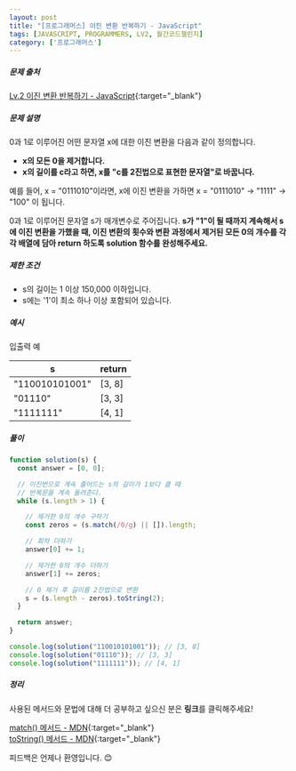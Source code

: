 ```yaml
---
layout: post
title: "[프로그래머스] 이진 변환 반복하기 - JavaScript"
tags: [JAVASCRIPT, PROGRAMMERS, LV2, 월간코드챌린지]
category: ['프로그래머스']
---
```


##### 문제 출처

[Lv.2 이진 변환 반복하기 - JavaScript](https://school.programmers.co.kr/learn/courses/30/lessons/70129?language=javascript){:target="\_blank"}

##### 문제 설명

0과 1로 이루어진 어떤 문자열 x에 대한 이진 변환을 다음과 같이 정의합니다.

- **x의 모든 0을 제거합니다.**
- **x의 길이를 c라고 하면, x를 "c를 2진법으로 표현한 문자열"로 바꿉니다.**

예를 들어, x = "0111010"이라면, x에 이진 변환을 가하면 x = "0111010" -> "1111" -> "100" 이 됩니다.

0과 1로 이루어진 문자열 s가 매개변수로 주어집니다. **s가 "1"이 될 때까지 계속해서 s에 이진 변환을 가했을 때, 이진 변환의 횟수와 변환 과정에서 제거된 모든 0의 개수를 각각 배열에 담아 return 하도록 solution 함수를 완성해주세요.**

##### 제한 조건

- s의 길이는 1 이상 150,000 이하입니다.
- s에는 '1'이 최소 하나 이상 포함되어 있습니다.

##### 예시

입출력 예

| s              | return |
| -------------- | ------ |
| "110010101001" | [3, 8] |
| "01110"        | [3, 3] |
| "1111111"      | [4, 1] |

##### 풀이

```javascript
function solution(s) {
  const answer = [0, 0];

  // 이진번으로 계속 줄어드는 s의 길이가 1보다 클 때
  // 반복문을 계속 돌려준다.
  while (s.length > 1) {

    // 제거한 0의 개수 구하기
    const zeros = (s.match(/0/g) || []).length;

    // 회차 더하기
    answer[0] += 1;

    // 제거한 0의 개수 더하기
    answer[1] += zeros;

    // 0 제거 후 길이를 2진법으로 변환
    s = (s.length - zeros).toString(2);
  }

  return answer;
}

console.log(solution("110010101001")); // [3, 8]
console.log(solution("01110")); // [3, 3]
console.log(solution("1111111")); // [4, 1]
```

##### 정리

사용된 메서드와 문법에 대해 더 공부하고 싶으신 분은 **링크**를 클릭해주세요!

[match() 메서드 - MDN](https://developer.mozilla.org/ko/docs/Web/JavaScript/Reference/Global_Objects/String/match){:target="\_blank"}<br />
[toString() 메서드 - MDN](https://developer.mozilla.org/ko/docs/Web/JavaScript/Reference/Global_Objects/Number/toString){:target="\_blank"}<br />

피드백은 언제나 환영입니다. 😊
